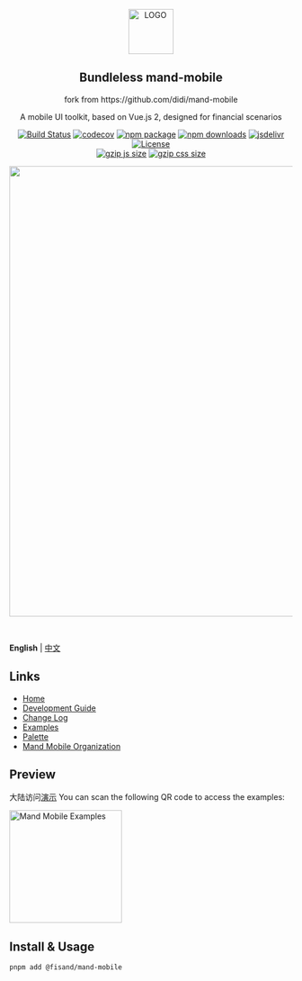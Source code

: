 <p align="center"><img width="80" src="https://pt-starimg.didistatic.com/static/starimg/img/BSHOVw2pyT1620726744938.png" alt="LOGO"></p>
<h2 align="center">Bundleless mand-mobile</h2>
<p align="center">fork from https://github.com/didi/mand-mobile</p>
<p align="center">A mobile UI toolkit, based on Vue.js 2, designed for financial scenarios</p>
<p align="center">
  <a href="https://travis-ci.org/didi/mand-mobile"><img src="https://img.shields.io/travis/didi/mand-mobile/master.svg?style=flat-square" alt="Build Status"></a>
  <a href="https://codecov.io/gh/didi/mand-mobile"><img src="https://img.shields.io/codecov/c/github/didi/mand-mobile/master.svg?style=flat-square" alt="codecov"></a>
  <a href="https://www.npmjs.org/package/mand-mobile"><img src="https://img.shields.io/npm/v/mand-mobile.svg?style=flat-square" alt="npm package"></a>
  <a href="https://www.npmjs.org/package/mand-mobile"><img src="http://img.shields.io/npm/dm/mand-mobile.svg?style=flat-square" alt="npm downloads"></a>
  <a href="https://www.jsdelivr.com/package/npm/mand-mobile"><img src="https://data.jsdelivr.com/v1/package/npm/mand-mobile/badge" alt="jsdelivr"></a>
  <a href="https://www.npmjs.org/package/mand-mobile"><img src="https://img.shields.io/npm/l/mand-mobile.svg?style=flat-square" alt="License"></a>
  <br/>
  <a href="https://unpkg.com/mand-mobile/"><img src="http://img.badgesize.io/https://unpkg.com/mand-mobile/lib/mand-mobile.umd.js?compression=gzip&label=gzip%20size:%20JS&style=flat-square" alt="gzip js size"></a>
  <a href="https://unpkg.com/mand-mobile/"><img src="http://img.badgesize.io/https://unpkg.com/mand-mobile/lib/mand-mobile.css?compression=gzip&label=gzip%20size:%20CSS&style=flat-square" alt="gzip css size"></a>
</p>
<p align="center"><img src="https://pt-starimg.didistatic.com/static/starimg/img/toa8XOspJG1555486253802.png" width="800"></p>
<br/>

**English** | [中文](./README.zh-CN.md)

## Links

* [Home](https://didi.github.io/mand-mobile/)
* [Development Guide](site/docs/development.md)
* [Change Log](CHANGELOG.md)
* [Examples](https://didi.github.io/mand-mobile/examples/)
* [Palette](https://github.com/mand-mobile/palette)
* [Mand Mobile Organization](https://github.com/mand-mobile)

## Preview

大陆访问[演示](https://merry-salamander-2a71c3.netlify.app/)
You can scan the following QR code to access the examples:

<img src="https://manhattan.didistatic.com/static/manhattan/mand-mobile/2.0/docs/mand-doc-home-qrcode.png" alt="Mand Mobile Examples" width="200"/>

## Install & Usage

```bash
pnpm add @fisand/mand-mobile
```

